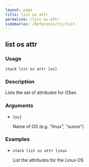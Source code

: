 ```yaml
---
layout: page
title: list os attr
permalink: /list-os-attr
sidebarloc: /Reference/cli/list
---
```


## list os attr

### Usage

`stack list os attr [os]`

### Description

Lists the set of attributes for OSes.

### Arguments

* `{os}`

   Name of OS (e.g. "linux", "sunos")


### Examples

* `stack list os attr linux`

   List the attributes for the Linux OS



